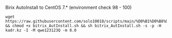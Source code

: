 
Birix AutoInstall to CentOS 7.* (environment check 98 - 100)

```
wget https://raw.githubusercontent.com/solo10010/scripts/main/%D0%B1%D0%B8%D1%82%D1%80%D0%B8%D0%BA%D1%81%20/bitrix_AutInstall.sh && chmod +x bitrix_AutInstall.sh && sh bitrix_AutInstall.sh -s -p -H kadr.kz -I -M qwe123123Q -m 8.0
```

